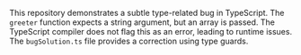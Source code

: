 This repository demonstrates a subtle type-related bug in TypeScript.  The `greeter` function expects a string argument, but an array is passed. The TypeScript compiler does not flag this as an error, leading to runtime issues.  The `bugSolution.ts` file provides a correction using type guards.